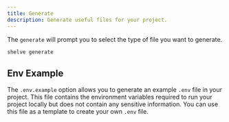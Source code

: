 ```yaml
---
title: Generate
description: Generate useful files for your project.
---
```


The `generate` will prompt you to select the type of file you want to generate.

```bash [terminal]
shelve generate
```

## Env Example

The `.env.example` option allows you to generate an example `.env` file in your project. This file contains the environment variables required to run your project locally but does not contain any sensitive information. You can use this file as a template to create your own `.env` file.
